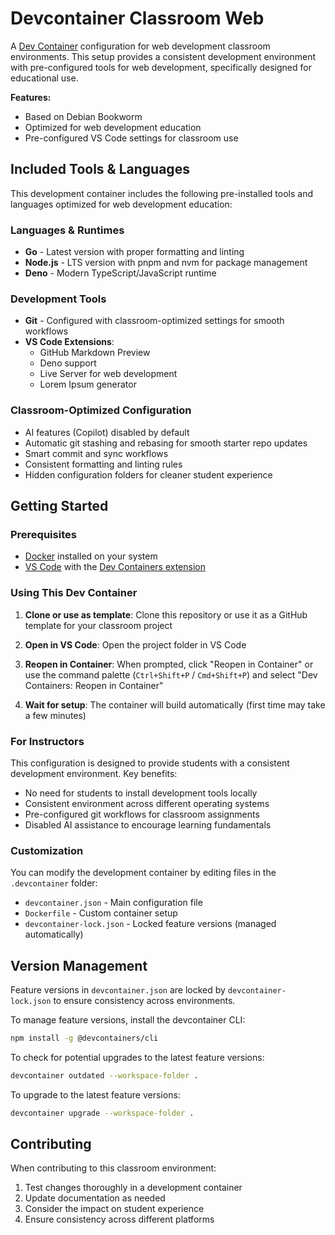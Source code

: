 # Devcontainer Classroom Web

A [Dev Container](https://containers.dev/) configuration for web development
classroom environments. This setup provides a consistent development environment
with pre-configured tools for web development, specifically designed for
educational use.

**Features:**

- Based on Debian Bookworm
- Optimized for web development education
- Pre-configured VS Code settings for classroom use

## Included Tools & Languages

This development container includes the following pre-installed tools and
languages optimized for web development education:

### Languages & Runtimes

- **Go** - Latest version with proper formatting and linting
- **Node.js** - LTS version with pnpm and nvm for package management
- **Deno** - Modern TypeScript/JavaScript runtime

### Development Tools

- **Git** - Configured with classroom-optimized settings for smooth workflows
- **VS Code Extensions**:
  - GitHub Markdown Preview
  - Deno support
  - Live Server for web development
  - Lorem Ipsum generator

### Classroom-Optimized Configuration

- AI features (Copilot) disabled by default
- Automatic git stashing and rebasing for smooth starter repo updates
- Smart commit and sync workflows
- Consistent formatting and linting rules
- Hidden configuration folders for cleaner student experience

## Getting Started

### Prerequisites

- [Docker](https://www.docker.com/get-started) installed on your system
- [VS Code](https://code.visualstudio.com/) with the
  [Dev Containers extension](https://marketplace.visualstudio.com/items?itemName=ms-vscode-remote.remote-containers)

### Using This Dev Container

1. **Clone or use as template**: Clone this repository or use it as a GitHub
   template for your classroom project

2. **Open in VS Code**: Open the project folder in VS Code

3. **Reopen in Container**: When prompted, click "Reopen in Container" or use
   the command palette (`Ctrl+Shift+P` / `Cmd+Shift+P`) and select "Dev
   Containers: Reopen in Container"

4. **Wait for setup**: The container will build automatically (first time may
   take a few minutes)

### For Instructors

This configuration is designed to provide students with a consistent development
environment. Key benefits:

- No need for students to install development tools locally
- Consistent environment across different operating systems
- Pre-configured git workflows for classroom assignments
- Disabled AI assistance to encourage learning fundamentals

### Customization

You can modify the development container by editing files in the `.devcontainer`
folder:

- `devcontainer.json` - Main configuration file
- `Dockerfile` - Custom container setup
- `devcontainer-lock.json` - Locked feature versions (managed automatically)

## Version Management

Feature versions in `devcontainer.json` are locked by `devcontainer-lock.json`
to ensure consistency across environments.

To manage feature versions, install the devcontainer CLI:

```bash
npm install -g @devcontainers/cli
```

To check for potential upgrades to the latest feature versions:

```bash
devcontainer outdated --workspace-folder .
```

To upgrade to the latest feature versions:

```bash
devcontainer upgrade --workspace-folder .
```

## Contributing

When contributing to this classroom environment:

1. Test changes thoroughly in a development container
2. Update documentation as needed
3. Consider the impact on student experience
4. Ensure consistency across different platforms
